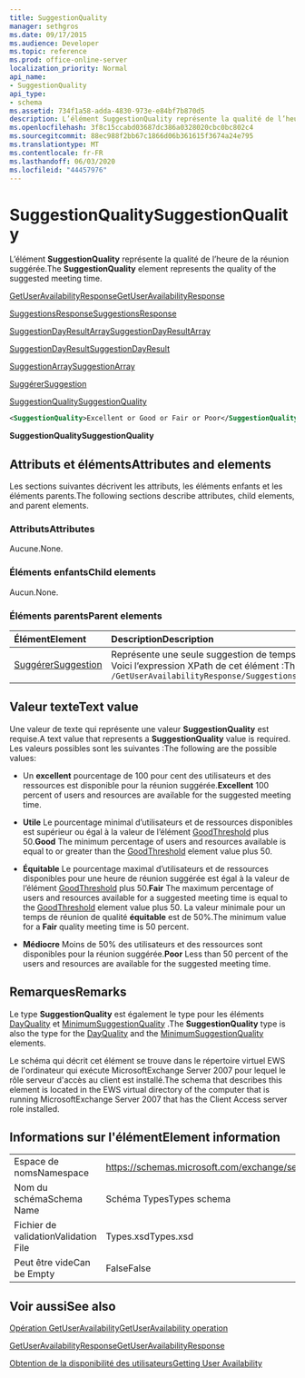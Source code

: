 ```yaml
---
title: SuggestionQuality
manager: sethgros
ms.date: 09/17/2015
ms.audience: Developer
ms.topic: reference
ms.prod: office-online-server
localization_priority: Normal
api_name:
- SuggestionQuality
api_type:
- schema
ms.assetid: 734f1a58-adda-4830-973e-e84bf7b870d5
description: L’élément SuggestionQuality représente la qualité de l’heure de la réunion suggérée.
ms.openlocfilehash: 3f8c15ccabd03687dc386a0328020cbc0bc802c4
ms.sourcegitcommit: 88ec988f2bb67c1866d06b361615f3674a24e795
ms.translationtype: MT
ms.contentlocale: fr-FR
ms.lasthandoff: 06/03/2020
ms.locfileid: "44457976"
---
```

# <a name="suggestionquality"></a><span data-ttu-id="abbb0-103">SuggestionQuality</span><span class="sxs-lookup"><span data-stu-id="abbb0-103">SuggestionQuality</span></span>

<span data-ttu-id="abbb0-104">L’élément **SuggestionQuality** représente la qualité de l’heure de la réunion suggérée.</span><span class="sxs-lookup"><span data-stu-id="abbb0-104">The **SuggestionQuality** element represents the quality of the suggested meeting time.</span></span> 
  
[<span data-ttu-id="abbb0-105">GetUserAvailabilityResponse</span><span class="sxs-lookup"><span data-stu-id="abbb0-105">GetUserAvailabilityResponse</span></span>](getuseravailabilityresponse.md)
  
[<span data-ttu-id="abbb0-106">SuggestionsResponse</span><span class="sxs-lookup"><span data-stu-id="abbb0-106">SuggestionsResponse</span></span>](suggestionsresponse.md)
  
[<span data-ttu-id="abbb0-107">SuggestionDayResultArray</span><span class="sxs-lookup"><span data-stu-id="abbb0-107">SuggestionDayResultArray</span></span>](suggestiondayresultarray.md)
  
[<span data-ttu-id="abbb0-108">SuggestionDayResult</span><span class="sxs-lookup"><span data-stu-id="abbb0-108">SuggestionDayResult</span></span>](suggestiondayresult.md)
  
[<span data-ttu-id="abbb0-109">SuggestionArray</span><span class="sxs-lookup"><span data-stu-id="abbb0-109">SuggestionArray</span></span>](suggestionarray.md)
  
[<span data-ttu-id="abbb0-110">Suggérer</span><span class="sxs-lookup"><span data-stu-id="abbb0-110">Suggestion</span></span>](suggestion.md)
  
[<span data-ttu-id="abbb0-111">SuggestionQuality</span><span class="sxs-lookup"><span data-stu-id="abbb0-111">SuggestionQuality</span></span>](suggestionquality.md)
  
```xml
<SuggestionQuality>Excellent or Good or Fair or Poor</SuggestionQuality>
```

 <span data-ttu-id="abbb0-112">**SuggestionQuality**</span><span class="sxs-lookup"><span data-stu-id="abbb0-112">**SuggestionQuality**</span></span>
## <a name="attributes-and-elements"></a><span data-ttu-id="abbb0-113">Attributs et éléments</span><span class="sxs-lookup"><span data-stu-id="abbb0-113">Attributes and elements</span></span>

<span data-ttu-id="abbb0-114">Les sections suivantes décrivent les attributs, les éléments enfants et les éléments parents.</span><span class="sxs-lookup"><span data-stu-id="abbb0-114">The following sections describe attributes, child elements, and parent elements.</span></span>
  
### <a name="attributes"></a><span data-ttu-id="abbb0-115">Attributs</span><span class="sxs-lookup"><span data-stu-id="abbb0-115">Attributes</span></span>

<span data-ttu-id="abbb0-116">Aucune.</span><span class="sxs-lookup"><span data-stu-id="abbb0-116">None.</span></span>
  
### <a name="child-elements"></a><span data-ttu-id="abbb0-117">Éléments enfants</span><span class="sxs-lookup"><span data-stu-id="abbb0-117">Child elements</span></span>

<span data-ttu-id="abbb0-118">Aucun.</span><span class="sxs-lookup"><span data-stu-id="abbb0-118">None.</span></span>
  
### <a name="parent-elements"></a><span data-ttu-id="abbb0-119">Éléments parents</span><span class="sxs-lookup"><span data-stu-id="abbb0-119">Parent elements</span></span>

|<span data-ttu-id="abbb0-120">**Élément**</span><span class="sxs-lookup"><span data-stu-id="abbb0-120">**Element**</span></span>|<span data-ttu-id="abbb0-121">**Description**</span><span class="sxs-lookup"><span data-stu-id="abbb0-121">**Description**</span></span>|
|:-----|:-----|
|[<span data-ttu-id="abbb0-122">Suggérer</span><span class="sxs-lookup"><span data-stu-id="abbb0-122">Suggestion</span></span>](suggestion.md) <br/> |<span data-ttu-id="abbb0-123">Représente une seule suggestion de temps de réunion.</span><span class="sxs-lookup"><span data-stu-id="abbb0-123">Represents a single meeting time suggestion.</span></span>  <br/> <span data-ttu-id="abbb0-124">Voici l’expression XPath de cet élément :</span><span class="sxs-lookup"><span data-stu-id="abbb0-124">The following is the XPath expression to this element:</span></span>  <br/>  `/GetUserAvailabilityResponse/SuggestionsResponse/SuggestionDayResultArray/SuggestionDayResult[i]/SuggestionArray/Suggestion[i]` <br/> |
   
## <a name="text-value"></a><span data-ttu-id="abbb0-125">Valeur texte</span><span class="sxs-lookup"><span data-stu-id="abbb0-125">Text value</span></span>

<span data-ttu-id="abbb0-126">Une valeur de texte qui représente une valeur **SuggestionQuality** est requise.</span><span class="sxs-lookup"><span data-stu-id="abbb0-126">A text value that represents a **SuggestionQuality** value is required.</span></span> <span data-ttu-id="abbb0-127">Les valeurs possibles sont les suivantes :</span><span class="sxs-lookup"><span data-stu-id="abbb0-127">The following are the possible values:</span></span> 
  
- <span data-ttu-id="abbb0-128">Un **excellent** pourcentage de 100 pour cent des utilisateurs et des ressources est disponible pour la réunion suggérée.</span><span class="sxs-lookup"><span data-stu-id="abbb0-128">**Excellent** 100 percent of users and resources are available for the suggested meeting time.</span></span> 
    
- <span data-ttu-id="abbb0-129">**Utile** Le pourcentage minimal d’utilisateurs et de ressources disponibles est supérieur ou égal à la valeur de l’élément [GoodThreshold](goodthreshold.md) plus 50.</span><span class="sxs-lookup"><span data-stu-id="abbb0-129">**Good** The minimum percentage of users and resources available is equal to or greater than the [GoodThreshold](goodthreshold.md) element value plus 50.</span></span> 
    
- <span data-ttu-id="abbb0-130">**Équitable** Le pourcentage maximal d’utilisateurs et de ressources disponibles pour une heure de réunion suggérée est égal à la valeur de l’élément [GoodThreshold](goodthreshold.md) plus 50.</span><span class="sxs-lookup"><span data-stu-id="abbb0-130">**Fair** The maximum percentage of users and resources available for a suggested meeting time is equal to the [GoodThreshold](goodthreshold.md) element value plus 50.</span></span> <span data-ttu-id="abbb0-131">La valeur minimale pour un temps de réunion de qualité **équitable** est de 50%.</span><span class="sxs-lookup"><span data-stu-id="abbb0-131">The minimum value for a **Fair** quality meeting time is 50 percent.</span></span> 
    
- <span data-ttu-id="abbb0-132">**Médiocre** Moins de 50% des utilisateurs et des ressources sont disponibles pour la réunion suggérée.</span><span class="sxs-lookup"><span data-stu-id="abbb0-132">**Poor** Less than 50 percent of the users and resources are available for the suggested meeting time.</span></span> 
    
## <a name="remarks"></a><span data-ttu-id="abbb0-133">Remarques</span><span class="sxs-lookup"><span data-stu-id="abbb0-133">Remarks</span></span>

<span data-ttu-id="abbb0-134">Le type **SuggestionQuality** est également le type pour les éléments [DayQuality](dayquality.md) et [MinimumSuggestionQuality](minimumsuggestionquality.md) .</span><span class="sxs-lookup"><span data-stu-id="abbb0-134">The **SuggestionQuality** type is also the type for the [DayQuality](dayquality.md) and the [MinimumSuggestionQuality](minimumsuggestionquality.md) elements.</span></span> 
  
<span data-ttu-id="abbb0-135">Le schéma qui décrit cet élément se trouve dans le répertoire virtuel EWS de l'ordinateur qui exécute MicrosoftExchange Server 2007 pour lequel le rôle serveur d'accès au client est installé.</span><span class="sxs-lookup"><span data-stu-id="abbb0-135">The schema that describes this element is located in the EWS virtual directory of the computer that is running MicrosoftExchange Server 2007 that has the Client Access server role installed.</span></span>
  
## <a name="element-information"></a><span data-ttu-id="abbb0-136">Informations sur l'élément</span><span class="sxs-lookup"><span data-stu-id="abbb0-136">Element information</span></span>

|||
|:-----|:-----|
|<span data-ttu-id="abbb0-137">Espace de noms</span><span class="sxs-lookup"><span data-stu-id="abbb0-137">Namespace</span></span>  <br/> |https://schemas.microsoft.com/exchange/services/2006/types  <br/> |
|<span data-ttu-id="abbb0-138">Nom du schéma</span><span class="sxs-lookup"><span data-stu-id="abbb0-138">Schema Name</span></span>  <br/> |<span data-ttu-id="abbb0-139">Schéma Types</span><span class="sxs-lookup"><span data-stu-id="abbb0-139">Types schema</span></span>  <br/> |
|<span data-ttu-id="abbb0-140">Fichier de validation</span><span class="sxs-lookup"><span data-stu-id="abbb0-140">Validation File</span></span>  <br/> |<span data-ttu-id="abbb0-141">Types.xsd</span><span class="sxs-lookup"><span data-stu-id="abbb0-141">Types.xsd</span></span>  <br/> |
|<span data-ttu-id="abbb0-142">Peut être vide</span><span class="sxs-lookup"><span data-stu-id="abbb0-142">Can be Empty</span></span>  <br/> |<span data-ttu-id="abbb0-143">False</span><span class="sxs-lookup"><span data-stu-id="abbb0-143">False</span></span>  <br/> |
   
## <a name="see-also"></a><span data-ttu-id="abbb0-144">Voir aussi</span><span class="sxs-lookup"><span data-stu-id="abbb0-144">See also</span></span>



[<span data-ttu-id="abbb0-145">Opération GetUserAvailability</span><span class="sxs-lookup"><span data-stu-id="abbb0-145">GetUserAvailability operation</span></span>](getuseravailability-operation.md)
  
[<span data-ttu-id="abbb0-146">GetUserAvailabilityResponse</span><span class="sxs-lookup"><span data-stu-id="abbb0-146">GetUserAvailabilityResponse</span></span>](getuseravailabilityresponse.md)


[<span data-ttu-id="abbb0-147">Obtention de la disponibilité des utilisateurs</span><span class="sxs-lookup"><span data-stu-id="abbb0-147">Getting User Availability</span></span>](https://msdn.microsoft.com/library/d4133fcb-9b0f-4e6b-aadf-a389da83516a%28Office.15%29.aspx)

